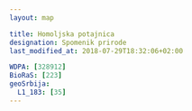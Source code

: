 ```yaml
---
layout: map

title: Homoljska potajnica
designation: Spomenik prirode
last_modified_at: 2018-07-29T18:32:06+02:00

WDPA: [328912]
BioRaS: [223]
geoSrbija:
  L1_183: [35]
---
```

